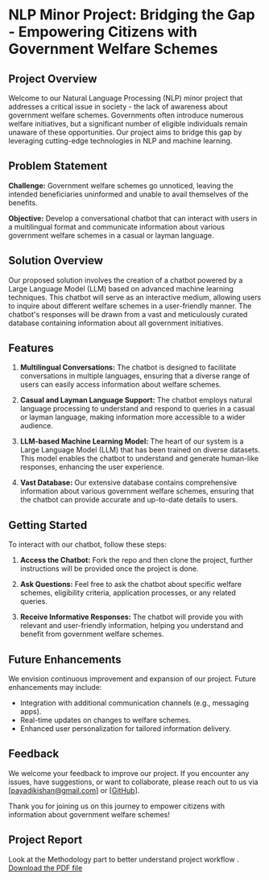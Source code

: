 # NLP Minor Project: Bridging the Gap - Empowering Citizens with Government Welfare Schemes

## Project Overview

Welcome to our Natural Language Processing (NLP) minor project that addresses a critical issue in society - the lack of awareness about government welfare schemes. Governments often introduce numerous welfare initiatives, but a significant number of eligible individuals remain unaware of these opportunities. Our project aims to bridge this gap by leveraging cutting-edge technologies in NLP and machine learning.

## Problem Statement

**Challenge:** Government welfare schemes go unnoticed, leaving the intended beneficiaries uninformed and unable to avail themselves of the benefits.

**Objective:** Develop a conversational chatbot that can interact with users in a multilingual format and communicate information about various government welfare schemes in a casual or layman language.

## Solution Overview

Our proposed solution involves the creation of a chatbot powered by a Large Language Model (LLM) based on advanced machine learning techniques. This chatbot will serve as an interactive medium, allowing users to inquire about different welfare schemes in a user-friendly manner. The chatbot's responses will be drawn from a vast and meticulously curated database containing information about all government initiatives.

## Features

1. **Multilingual Conversations:** The chatbot is designed to facilitate conversations in multiple languages, ensuring that a diverse range of users can easily access information about welfare schemes.

2. **Casual and Layman Language Support:** The chatbot employs natural language processing to understand and respond to queries in a casual or layman language, making information more accessible to a wider audience.

3. **LLM-based Machine Learning Model:** The heart of our system is a Large Language Model (LLM) that has been trained on diverse datasets. This model enables the chatbot to understand and generate human-like responses, enhancing the user experience.

4. **Vast Database:** Our extensive database contains comprehensive information about various government welfare schemes, ensuring that the chatbot can provide accurate and up-to-date details to users.

## Getting Started

To interact with our chatbot, follow these steps:

1. **Access the Chatbot:** Fork the repo and then clone the project, further instructions will be provided once the project is done.

2. **Ask Questions:** Feel free to ask the chatbot about specific welfare schemes, eligibility criteria, application processes, or any related queries.

3. **Receive Informative Responses:** The chatbot will provide you with relevant and user-friendly information, helping you understand and benefit from government welfare schemes.

## Future Enhancements

We envision continuous improvement and expansion of our project. Future enhancements may include:

- Integration with additional communication channels (e.g., messaging apps).
- Real-time updates on changes to welfare schemes.
- Enhanced user personalization for tailored information delivery.

## Feedback

We welcome your feedback to improve our project. If you encounter any issues, have suggestions, or want to collaborate, please reach out to us via [payadikishan@gmail.com] or [[GitHub](https://github.com/kishan2k2/NLP-Project)].

Thank you for joining us on this journey to empower citizens with information about government welfare schemes!

[email]: payadikishan@gmail.com
[GitHub]: https://github.com/kishan2k2/NLP-Project

## Project Report

Look at the Methodology part to better understand project workflow . 
[Download the PDF file](docs/NLP_project_report_pdf.pdf)
